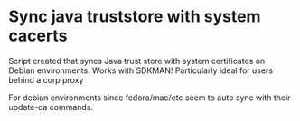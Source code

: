 # Sync java truststore with system cacerts

Script created that syncs Java trust store with system certificates on Debian environments. Works with SDKMAN! Particularly ideal for users behind a corp proxy

For debian environments since fedora/mac/etc seem to auto sync with their update-ca commands.
